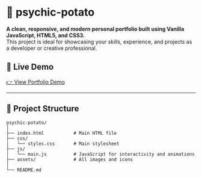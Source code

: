 # 🔮 psychic-potato

**A clean, responsive, and modern personal portfolio built using Vanilla JavaScript, HTML5, and CSS3.**  
This project is ideal for showcasing your skills, experience, and projects as a developer or creative professional.

## 🚀 Live Demo

[👉 View Portfolio Demo](https://nasirulahmed.github.io)

---

## 📂 Project Structure

```plaintext
psychic-potato/
│
├── index.html           # Main HTML file
├── css/
│   └── styles.css       # Main stylesheet
├── js/
│   └── main.js          # JavaScript for interactivity and animations
├── assets/              # All images and icons
│
└── README.md
```
